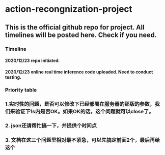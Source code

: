 # action-recongnization-project

## This is the official github repo for project. All timelines will be posted here. Check if you need.

### Timeline

#### 2020/12/23 repo initiated.
#### 2020/12/23 online real time inference code uploaded. Need to conduct testing.

### Priority table

### 1.实时性的问题，是否可以修改下已经部署在服务器的那版的参数，我们来验证下1s内是否OK。如果OK的话，这个问题就可以close了。

### 2. json还请帮忙搞一下，并提供个时间点

### 3. 文档在这三个问题里相对最不紧急，可以先搞定前面2个，最后再给这个
